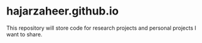 # hajarzaheer.github.io
This repository will store code for research projects and personal projects I want to share.
